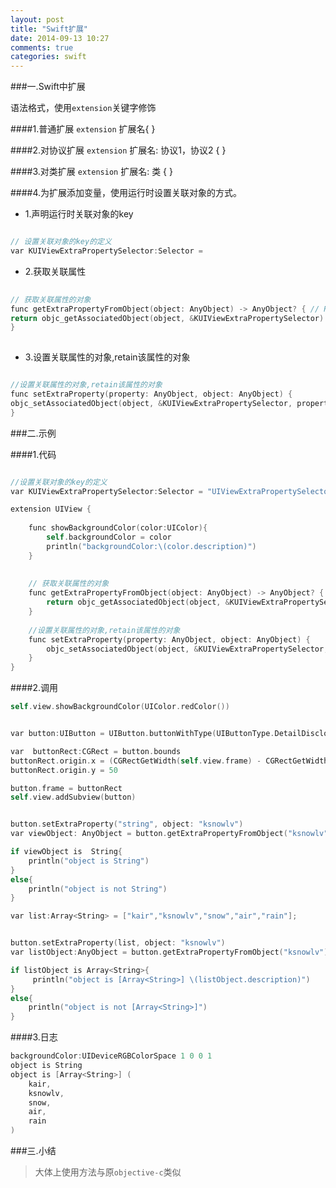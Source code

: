 ```yaml
---
layout: post
title: "Swift扩展"
date: 2014-09-13 10:27
comments: true
categories: swift
---
```


###一.Swift中扩展

语法格式，使用`extension`关键字修饰

<!--more-->
####1.普通扩展
  `extension` 扩展名{
  }
  
####2.对协议扩展
  `extension` 扩展名: 协议1，协议2 {
}

####3.对类扩展
  `extension` 扩展名: 类 {
}

####4.为扩展添加变量，使用运行时设置关联对象的方式。


* 1.声明运行时关联对象的key

``` objective-c

// 设置关联对象的key的定义
var KUIViewExtraPropertySelector:Selector = 

``` 

* 2.获取关联属性

``` objective-c
    
// 获取关联属性的对象
func getExtraPropertyFromObject(object: AnyObject) -> AnyObject? { // Returns optional
return objc_getAssociatedObject(object, &KUIViewExtraPropertySelector)
}
    
```

* 3.设置关联属性的对象,retain该属性的对象

``` objective-c

//设置关联属性的对象,retain该属性的对象
func setExtraProperty(property: AnyObject, object: AnyObject) {
objc_setAssociatedObject(object, &KUIViewExtraPropertySelector, property, UInt(OBJC_ASSOCIATION_RETAIN_NONATOMIC))
}

```

###二.示例

####1.代码

``` objective-c

//设置关联对象的key的定义
var KUIViewExtraPropertySelector:Selector = "UIViewExtraPropertySelector"

extension UIView {
    
    func showBackgroundColor(color:UIColor){
        self.backgroundColor = color
        println("backgroundColor:\(color.description)")
    }
    
    
    // 获取关联属性的对象
    func getExtraPropertyFromObject(object: AnyObject) -> AnyObject? { // Returns optional
        return objc_getAssociatedObject(object, &KUIViewExtraPropertySelector)
    }
    
    //设置关联属性的对象,retain该属性的对象
    func setExtraProperty(property: AnyObject, object: AnyObject) {
        objc_setAssociatedObject(object, &KUIViewExtraPropertySelector, property, UInt(OBJC_ASSOCIATION_RETAIN_NONATOMIC))
    }
}

``` 

####2.调用

``` objective-c
self.view.showBackgroundColor(UIColor.redColor())


var button:UIButton = UIButton.buttonWithType(UIButtonType.DetailDisclosure) as UIButton

var  buttonRect:CGRect = button.bounds
buttonRect.origin.x = (CGRectGetWidth(self.view.frame) - CGRectGetWidth(buttonRect))/2
buttonRect.origin.y = 50

button.frame = buttonRect
self.view.addSubview(button)


button.setExtraProperty("string", object: "ksnowlv")
var viewObject: AnyObject = button.getExtraPropertyFromObject("ksnowlv")!

if viewObject is  String{
    println("object is String")
}
else{
    println("object is not String")
}

var list:Array<String> = ["kair","ksnowlv","snow","air","rain"];


button.setExtraProperty(list, object: "ksnowlv")
var listObject:AnyObject = button.getExtraPropertyFromObject("ksnowlv")!

if listObject is Array<String>{
     println("object is [Array<String>] \(listObject.description)")
}
else{
    println("object is not [Array<String>]")
}

```

####3.日志

``` objective-c
backgroundColor:UIDeviceRGBColorSpace 1 0 0 1
object is String
object is [Array<String>] (
    kair,
    ksnowlv,
    snow,
    air,
    rain
)


```

###三.小结

> 大体上使用方法与原`objective-c`类似
